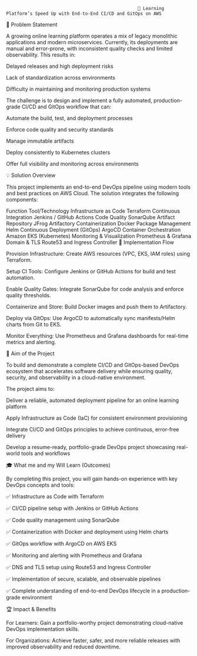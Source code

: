                                                      🚀 Learning Platform’s Speed Up with End-to-End CI/CD and GitOps on AWS

🧩 Problem Statement

A growing online learning platform operates a mix of legacy monolithic applications and modern microservices. Currently, its deployments are manual and error-prone, with inconsistent quality checks and limited observability.
This results in:

Delayed releases and high deployment risks

Lack of standardization across environments

Difficulty in maintaining and monitoring production systems

The challenge is to design and implement a fully automated, production-grade CI/CD and GitOps workflow that can:

Automate the build, test, and deployment processes

Enforce code quality and security standards

Manage immutable artifacts

Deploy consistently to Kubernetes clusters

Offer full visibility and monitoring across environments

💡 Solution Overview

This project implements an end-to-end DevOps pipeline using modern tools and best practices on AWS Cloud.
The solution integrates the following components:

Function	Tool/Technology
Infrastructure as Code	Terraform
Continuous Integration	Jenkins / GitHub Actions
Code Quality	SonarQube
Artifact Repository	JFrog Artifactory
Containerization	Docker
Package Management	Helm
Continuous Deployment (GitOps)	ArgoCD
Container Orchestration	Amazon EKS (Kubernetes)
Monitoring & Visualization	Prometheus & Grafana
Domain & TLS	Route53 and Ingress Controller
🔧 Implementation Flow

Provision Infrastructure: Create AWS resources (VPC, EKS, IAM roles) using Terraform.

Setup CI Tools: Configure Jenkins or GitHub Actions for build and test automation.

Enable Quality Gates: Integrate SonarQube for code analysis and enforce quality thresholds.

Containerize and Store: Build Docker images and push them to Artifactory.

Deploy via GitOps: Use ArgoCD to automatically sync manifests/Helm charts from Git to EKS.

Monitor Everything: Use Prometheus and Grafana dashboards for real-time metrics and alerting.

🎯 Aim of the Project

To build and demonstrate a complete CI/CD and GitOps-based DevOps ecosystem that accelerates software delivery while ensuring quality, security, and observability in a cloud-native environment.

The project aims to:

Deliver a reliable, automated deployment pipeline for an online learning platform

Apply Infrastructure as Code (IaC) for consistent environment provisioning

Integrate CI/CD and GitOps principles to achieve continuous, error-free delivery

Develop a resume-ready, portfolio-grade DevOps project showcasing real-world tools and workflows

🎓 What me and my Will Learn (Outcomes)

By completing this project, you will gain hands-on experience with key DevOps concepts and tools:

✅ Infrastructure as Code with Terraform

✅ CI/CD pipeline setup with Jenkins or GitHub Actions

✅ Code quality management using SonarQube

✅ Containerization with Docker and deployment using Helm charts

✅ GitOps workflow with ArgoCD on AWS EKS

✅ Monitoring and alerting with Prometheus and Grafana

✅ DNS and TLS setup using Route53 and Ingress Controller

✅ Implementation of secure, scalable, and observable pipelines

✅ Complete understanding of end-to-end DevOps lifecycle in a production-grade environment

🏆 Impact & Benefits

For Learners: Gain a portfolio-worthy project demonstrating cloud-native DevOps implementation skills.

For Organizations: Achieve faster, safer, and more reliable releases with improved observability and reduced downtime.
